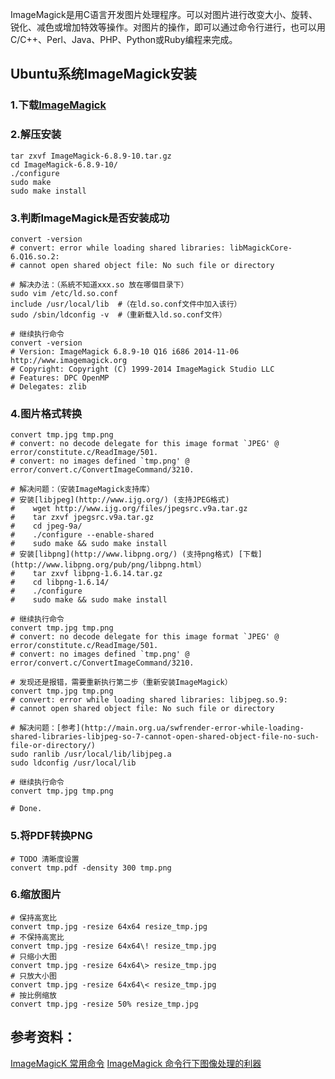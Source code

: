ImageMagick是用C语言开发图片处理程序。可以对图片进行改变大小、旋转、锐化、减色或增加特效等操作。对图片的操作，即可以通过命令行进行，也可以用C/C++、Perl、Java、PHP、Python或Ruby编程来完成。

## Ubuntu系统ImageMagick安装 
### 1.下载[ImageMagick](http://imagemagick.org/script/download.php)
### 2.解压安装
```shell
tar zxvf ImageMagick-6.8.9-10.tar.gz
cd ImageMagick-6.8.9-10/
./configure
sudo make
sudo make install
```
### 3.判断ImageMagick是否安装成功
```shell
convert -version
# convert: error while loading shared libraries: libMagickCore-6.Q16.so.2: 
# cannot open shared object file: No such file or directory
  
# 解决办法：（系統不知道xxx.so 放在哪個目录下）
sudo vim /etc/ld.so.conf
include /usr/local/lib  #（在ld.so.conf文件中加入该行）
sudo /sbin/ldconfig -v  #（重新载入ld.so.conf文件）

# 继续执行命令
convert -version
# Version: ImageMagick 6.8.9-10 Q16 i686 2014-11-06 http://www.imagemagick.org
# Copyright: Copyright (C) 1999-2014 ImageMagick Studio LLC
# Features: DPC OpenMP
# Delegates: zlib
```
### 4.图片格式转换
```shell
convert tmp.jpg tmp.png
# convert: no decode delegate for this image format `JPEG' @ error/constitute.c/ReadImage/501.
# convert: no images defined `tmp.png' @ error/convert.c/ConvertImageCommand/3210.

# 解决问题：（安装ImageMagick支持库）
# 安装[libjpeg](http://www.ijg.org/) (支持JPEG格式)
#    wget http://www.ijg.org/files/jpegsrc.v9a.tar.gz
#    tar zxvf jpegsrc.v9a.tar.gz
#    cd jpeg-9a/
#    ./configure --enable-shared
#    sudo make && sudo make install
# 安装[libpng](http://www.libpng.org/) (支持png格式) [下载](http://www.libpng.org/pub/png/libpng.html）
#    tar zxvf libpng-1.6.14.tar.gz
#    cd libpng-1.6.14/
#    ./configure
#    sudo make && sudo make install

# 继续执行命令
convert tmp.jpg tmp.png
# convert: no decode delegate for this image format `JPEG' @ error/constitute.c/ReadImage/501.
# convert: no images defined `tmp.png' @ error/convert.c/ConvertImageCommand/3210.

# 发现还是报错，需要重新执行第二步（重新安装ImageMagick）
convert tmp.jpg tmp.png
# convert: error while loading shared libraries: libjpeg.so.9: 
# cannot open shared object file: No such file or directory

# 解决问题：[参考](http://main.org.ua/swfrender-error-while-loading-shared-libraries-libjpeg-so-7-cannot-open-shared-object-file-no-such-file-or-directory/)
sudo ranlib /usr/local/lib/libjpeg.a
sudo ldconfig /usr/local/lib

# 继续执行命令
convert tmp.jpg tmp.png

# Done.
```
### 5.将PDF转换PNG
```shell
# TODO 清晰度设置
convert tmp.pdf -density 300 tmp.png
```

### 6.缩放图片
```shell
# 保持高宽比
convert tmp.jpg -resize 64x64 resize_tmp.jpg
# 不保持高宽比
convert tmp.jpg -resize 64x64\! resize_tmp.jpg
# 只缩小大图
convert tmp.jpg -resize 64x64\> resize_tmp.jpg
# 只放大小图
convert tmp.jpg -resize 64x64\< resize_tmp.jpg
# 按比例缩放
convert tmp.jpg -resize 50% resize_tmp.jpg
```

## 参考资料：
[ImageMagicK 常用命令](http://hahack.com/wiki/tools-imagemagick.html)
[ImageMagick 命令行下图像处理的利器](http://segmentfault.com/a/1190000000442060)
